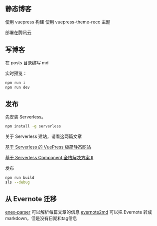## 静态博客

使用 vuepress 构建
使用 vuepress-theme-reco 主题

部署在腾讯云

## 写博客
在 posts 目录编写 md

实时预览：

```bash
npm run i
npm run dev
```
## 发布

先安装 Serverless。
```bash
npm install -g serverless
```
关于 Serverless 建站，请看这两篇文章

[基于 Serverless 的 VuePress 极简静态网站](https://serverlesscloud.cn/best-practice/2020-02-04-vuepress-serverless)

[基于 Serverless Component 全栈解决方案 Ⅱ](https://www.serverless.com/cn/learn/case-studies/serverless-fullstack-vue-practice-pro/)


发布

```bash
npm run build
sls --debug
```

## 从 Evernote 迁移
[enex-parser](https://github.com/apaleslimghost/enex-parser) 可以解析每篇文章的信息
[evernote2md](https://github.com/wormi4ok/evernote2md) 可以把 Evernote 转成 markdown，但是没有日期和tag信息
